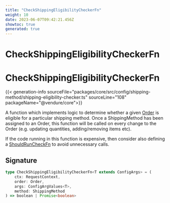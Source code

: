 ```yaml
---
title: "CheckShippingEligibilityCheckerFn"
weight: 10
date: 2023-06-07T09:42:21.456Z
showtoc: true
generated: true
---
```

<!-- This file was generated from the Vendure source. Do not modify. Instead, re-run the "docs:build" script -->

# CheckShippingEligibilityCheckerFn
<div class="symbol">


# CheckShippingEligibilityCheckerFn

{{< generation-info sourceFile="packages/core/src/config/shipping-method/shipping-eligibility-checker.ts" sourceLine="108" packageName="@vendure/core">}}

A function which implements logic to determine whether a given <a href='/typescript-api/entities/order#order'>Order</a> is eligible for
a particular shipping method. Once a ShippingMethod has been assigned to an Order, this
function will be called on every change to the Order (e.g. updating quantities, adding/removing
items etc).

If the code running in this function is expensive, then consider also defining
a <a href='/typescript-api/shipping/should-run-check-fn#shouldruncheckfn'>ShouldRunCheckFn</a> to avoid unnecessary calls.

## Signature

```TypeScript
type CheckShippingEligibilityCheckerFn<T extends ConfigArgs> = (
    ctx: RequestContext,
    order: Order,
    args: ConfigArgValues<T>,
    method: ShippingMethod
) => boolean | Promise<boolean>
```
</div>
